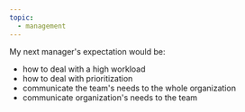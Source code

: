 ```yaml
---
topic:
  - management
---
```

My next manager's expectation would be:
- how to deal with a high workload
- how to deal with prioritization
- communicate the team's needs to the whole organization
- communicate organization's needs to the team
